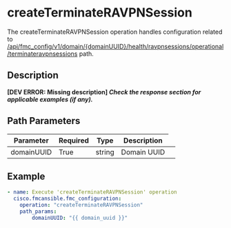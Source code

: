 # createTerminateRAVPNSession

The createTerminateRAVPNSession operation handles configuration related to [/api/fmc_config/v1/domain/{domainUUID}/health/ravpnsessions/operational/terminateravpnsessions](/paths//api/fmc_config/v1/domain/{domain_uuid}/health/ravpnsessions/operational/terminateravpnsessions.md) path.&nbsp;
## Description
**&#91;DEV ERROR: Missing description&#93; _Check the response section for applicable examples (if any)._**

## Path Parameters
| Parameter | Required | Type | Description |
| --------- | -------- | ---- | ----------- |
| domainUUID | True | string <td colspan=3> Domain UUID |

## Example
```yaml
- name: Execute 'createTerminateRAVPNSession' operation
  cisco.fmcansible.fmc_configuration:
    operation: "createTerminateRAVPNSession"
    path_params:
        domainUUID: "{{ domain_uuid }}"

```